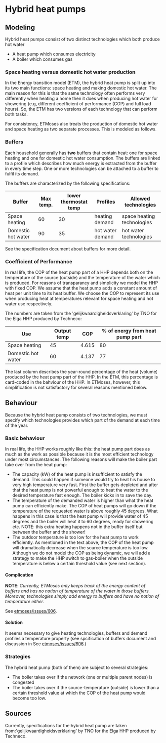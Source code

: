 # Hybrid heat pumps

## Modeling

Hybrid heat pumps consist of two distinct technologies which both produce hot water

* A heat pump which consumes electricity
* A boiler which consumes gas

### Space heating versus domestic hot water production

In the Energy transition model (ETM), the hybrid heat pump is split up into its two main functions: space heating and making domestic hot water. The main reason for this is that the same technology often performs very differently when heating a home then it does when producing hot water for showering (e.g, different coefficient of performance (COP) and full load hours). So, the ETM has two versions of each technology that can perform both tasks.

For consistency, ETMoses also treats the production of domestic hot water and space heating as two separate processes. This is modeled as follows.


### Buffers

Each household generally has **two** buffers that contain heat: one for space heating and one for domestic hot water consumption. 
The buffers are linked to a profile which describes how much energy is extracted from the buffer in every time step. One or more technologies can be attached to a buffer to fulfil its demand.

The buffers are characterized by the following specifications:

| Buffer | Max temp. | lower thermostat temp |Profiles | Allowed technologies |
|---|---|---|---|---|
|Space heating|60|30|heating demand|space heating technologies|
|Domestic hot water|90|35|hot water demand|hot water technologies|

See the specification document about buffers for more detail.

### Coefficient of Performance

In real life, the COP of the heat pump part of a HHP depends both on the temperature of the source (outside) and the temperature of the water which is produced. For reasons of transparancy and simplicity we model the HHP with fixed COP. We assume that the heat pump adds a constant amount of heat per unit time to its heat buffer. We choose the COP to represent its use when producing heat at temperatures relevant for space heating and hot water use respectively. 

The numbers are taken from the 'gelijkwaardigheidsverklaring' by TNO for the Elga HHP produced by Techneco:

| Use | Output temp |COP | % of energy from heat pump part |
|---|---|---|---|
|Space heating|45|4.615|80|
|Domestic hot water|60|4.137|77|

The last column describes the year-round percentage of the heat (volume) produced by the heat pump part of the HHP. In the ETM, this percentage is card-coded in the bahviour of the HHP. In ETMoses, however, this simplification is not satisfactory for several reasons mentioned below.

## Behaviour

Because the hybrid heat pump consists of two technologies, we must specify which technologies provides which part of the demand at each time of the year.

### Basic behaviour

In real life, the HHP works roughly like this: the heat pump part does as much as the work as possible because it is the most efficient technology under most circumstances. The following reasons will make the boiler part take over from the heat pump:

* The capacity (kW) of the heat pump is insufficient to satisfy the demand. This could happen if someone would try to heat his house to very high temperature very fast. First the buffer gets depleted and after that the heat pump is not powerful enough to heat the water to the desired temperature fast enough. The boiler kicks in to save the day.
* The temperature of the demanded water is higher than what the heat pump can efficiently make. The COP of heat pumps will go down if the temperature of the requested water is above roughly 45 degrees. What happens in this case is that the heat pump will provide water of 45 degrees and the boiler will heat it to 60 degrees, ready for showering etc. NOTE: this extra heating happens not in the buffer itself but between the buffer and the shower!
* The outdoor temperature is too low for the heat pump to work efficiently. As mentioned in the text above, the COP of the heat pump will dramatically decrease when the source temperature is too low. Although we do not model the COP as being dynamic, we will add a strategy to make the HHP switch to gas-boiler when the outside temperature is below a certain threshold value (see next section).

#### Complication

**NOTE**: *Currently, ETMoses only keeps track of the energy content of buffers and has no notion of temperature of the water in those buffers. Moreover, technologies simply add energy to buffers and have no notion of temperature either.* 

See [etmoses/issues/606](https://github.com/quintel/etmoses/issues/606).

#### Solution

It seems necessary to give heating technologies, buffers and demand profiles a temperature property (see spcification of buffers document and discussion in See [etmoses/issues/606](https://github.com/quintel/etmoses/issues/606).)

### Strategies

The hybrid heat pump (both of them) are subject to several strategies:

* The boiler takes over if the network (one or multiple parent nodes) is congested
* The boiler takes over if the source-temperature (outside) is lower than a certain threshold value at which the COP of the heat pump would become too low. 


## Sources

Currently, specifications for the hybrid heat pump are taken from:'gelijkwaardigheidsverklaring' by TNO for the Elga HHP produced by Techneco.
